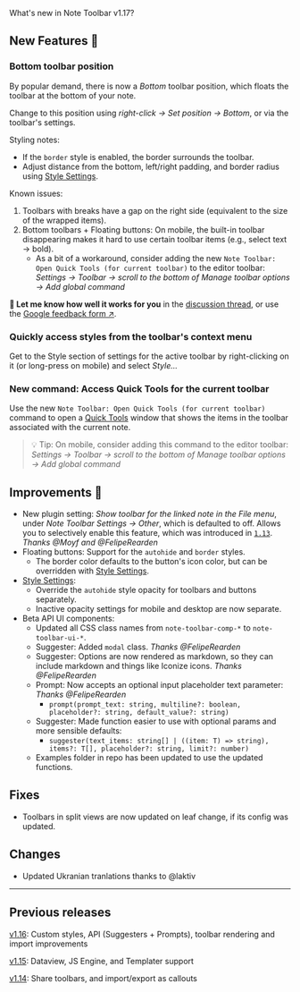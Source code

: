 What's new in Note Toolbar v1.17?

## New Features 🎉

### Bottom toolbar position

By popular demand, there is now a _Bottom_ toolbar position, which floats the toolbar at the bottom of your note.

Change to this position using _right-click → Set position → Bottom_, or via the toolbar's settings.

Styling notes:
- If the `border` style is enabled, the border surrounds the toolbar.
- Adjust distance from the bottom, left/right padding, and border radius using [Style Settings](https://github.com/chrisgurney/obsidian-note-toolbar/wiki/Style-Settings-plugin-support).

Known issues:
1. Toolbars with breaks have a gap on the right side (equivalent to the size of the wrapped items).
2. Bottom toolbars + Floating buttons: On mobile, the built-in toolbar disappearing makes it hard to use certain toolbar items (e.g., select text → bold).
    - As a bit of a workaround, consider adding the new `Note Toolbar: Open Quick Tools (for current toolbar)` to the editor toolbar: _Settings → Toolbar → scroll to the bottom of Manage toolbar options → Add global command_

**💬 Let me know how well it works for you** in the [discussion thread](https://github.com/chrisgurney/obsidian-note-toolbar/discussions/218), or use the [Google feedback form ↗](https://docs.google.com/forms/d/e/1FAIpQLSeVWHVnookJr8HVQywk5TwupU-p7vkRkSt83Q5jscR6VwpZEQ/viewform?usp=sf_link).

### Quickly access styles from the toolbar's context menu

Get to the Style section of settings for the active toolbar by right-clicking on it (or long-press on mobile) and select _Style..._

### New command: Access Quick Tools for the current toolbar

Use the new `Note Toolbar: Open Quick Tools (for current toolbar)` command to open a [Quick Tools](https://github.com/chrisgurney/obsidian-note-toolbar/wiki/Quick-Tools) window that shows the items in the toolbar associated with the current note.

> 💡 Tip: On mobile, consider adding this command to the editor toolbar: _Settings → Toolbar → scroll to the bottom of Manage toolbar options → Add global command_

## Improvements 🚀

- New plugin setting: _Show toolbar for the linked note in the File menu_, under _Note Toolbar Settings → Other_, which is defaulted to off. Allows you to selectively enable this feature, which was introduced in [`1.13`](https://github.com/chrisgurney/obsidian-note-toolbar/releases/tag/1.13). _Thanks @Moyf and @FelipeRearden_
- Floating buttons: Support for the `autohide` and `border` styles.
  - The border color defaults to the button's icon color, but can be overridden with [Style Settings](https://github.com/chrisgurney/obsidian-note-toolbar/wiki/Style-Settings-plugin-support).
- [Style Settings](https://github.com/chrisgurney/obsidian-note-toolbar/wiki/Style-Settings-plugin-support):
  - Override the `autohide` style opacity for toolbars and buttons separately.
  - Inactive opacity settings for mobile and desktop are now separate.
- Beta API UI components:
  - Updated all CSS class names from `note-toolbar-comp-*` to `note-toolbar-ui-*`.
  - Suggester: Added `modal` class. _Thanks @FelipeRearden_
  - Suggester: Options are now rendered as markdown, so they can include markdown and things like Iconize icons. _Thanks @FelipeRearden_
  - Prompt: Now accepts an optional input placeholder text parameter: _Thanks @FelipeRearden_
    - `prompt(prompt_text: string, multiline?: boolean, placeholder?: string, default_value?: string)`
  - Suggester: Made function easier to use with optional params and more sensible defaults:
    - `suggester(text_items: string[] | ((item: T) => string), items?: T[], placeholder?: string, limit?: number)`
  - Examples folder in repo has been updated to use the updated functions.

## Fixes

- Toolbars in split views are now updated on leaf change, if its config was updated.

## Changes

- Updated Ukranian tranlations thanks to @laktiv

---

## Previous releases

[v1.16](https://github.com/chrisgurney/obsidian-note-toolbar/releases/tag/1.16.0): Custom styles, API (Suggesters + Prompts), toolbar rendering and import improvements

[v1.15](https://github.com/chrisgurney/obsidian-note-toolbar/releases/tag/1.15.0): Dataview, JS Engine, and Templater support

[v1.14](https://github.com/chrisgurney/obsidian-note-toolbar/releases/tag/1.14.0): Share toolbars, and import/export as callouts